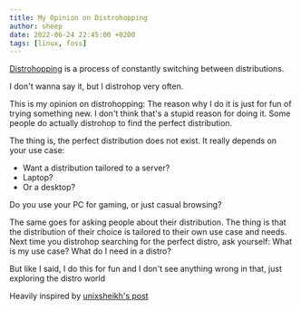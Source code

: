 ```yaml
---
title: My Opinion on Distrohopping
author: sheep 
date: 2022-06-24 22:45:00 +0200 
tags: [linux, foss] 
---
```


[Distrohopping](https://en.wikipedia.org/wiki/Linux_distribution#Tools_for_choosing_a_distribution=) is a process of constantly switching between distributions.

I don't wanna say it, but I distrohop very often.

This is my opinion on distrohopping:
The reason why I do it is just for fun of trying something new. I don't think that's a stupid reason for doing it. Some people do actually distrohop to find the perfect distribution.

The thing is, the perfect distribution does not exist. It really depends on your use case:
- Want a distribution tailored to a server?
- Laptop?
- Or a desktop?

Do you use your PC for gaming, or just casual browsing?

The same goes for asking people about their distribution. The thing is that the distribution of their choice is tailored to their own use case and needs.
Next time you distrohop searching for the perfect distro, ask yourself: What is my use case? What do I need in a distro?

But like I said, I do this for fun and I don't see anything wrong in that, just exploring the distro world

Heavily inspired by [unixsheikh's post](https://unixsheikh.com/articles/the-flaws-of-distro-hopping-and-asking-other-people-about-their-os-of-choice.html)
